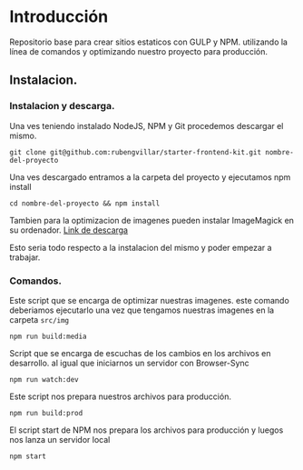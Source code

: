 # Introducción
Repositorio base para crear sitios estaticos con GULP y NPM. utilizando la línea de comandos y optimizando nuestro proyecto para producción.

## Instalacion.

### Instalacion y descarga.
Una ves teniendo instalado NodeJS, NPM y Git procedemos descargar el mismo.

`git clone git@github.com:rubengvillar/starter-frontend-kit.git nombre-del-proyecto`

Una ves descargado entramos a la carpeta del proyecto y ejecutamos npm install

`cd nombre-del-proyecto && npm install`

Tambien para la optimizacion de imagenes pueden instalar ImageMagick en su ordenador. [Link de descarga](http://imagemagick.org/script/download.php)

Esto seria todo respecto a la instalacion del mismo y poder empezar a trabajar.

### Comandos.

Este script que se encarga de optimizar nuestras imagenes. este comando deberiamos ejecutarlo una vez que tengamos nuestras imagenes en la carpeta <code>src/img</code>
```command
npm run build:media
```

Script que se encarga de escuchas de los cambios en los archivos en desarrollo. al igual que iniciarnos un servidor con Browser-Sync
```command
npm run watch:dev
```

Este script nos prepara nuestros archivos para producción.
```command
npm run build:prod
```

El script start de NPM nos prepara los archivos para producción y luegos nos lanza un servidor local
```command
npm start
```